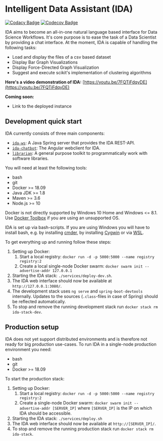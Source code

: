# Intelligent Data Assistant (IDA)
[![Codacy Badge](https://api.codacy.com/project/badge/Grade/ffb33228db8a49919b15063ee05eca70)](https://www.codacy.com/app/nikit91/dice-ida?utm_source=github.com&amp;utm_medium=referral&amp;utm_content=nikit91/dice-ida&amp;utm_campaign=Badge_Grade)
[![Codecov Badge](https://codecov.io/gh/dice-group/ida/branch/master/graph/badge.svg)](https://codecov.io/gh/dice-group/ida)

IDA aims to become an all-in-one natural language based interface for Data Science Workflows.
It's core purpose is to ease the task of a Data Scientist by providing a chat interface. At the moment, IDA is capable of handling the following tasks:
*   Load and display the files of a csv based dataset
*   Display Bar Graph Visualizations
*   Display Force-Directed Graph Visualization
*   Suggest and execute scikit's implementation of clustering algorithms

**Here's a video demonstration of IDA:**
[https://youtu.be/7FQTiFdqyDE](https://youtu.be/7FQTiFdqyDE)

**Coming soon:**
*   Link to the deployed instance

## Development quick start

IDA currently consists of three main components:
*   [`ida-ws`](./ida-ws): A Java Spring server that provides the IDA REST-API.
*   [`ida-chatbot`](./ida-chatbot): The Angular webclient for IDA.
*   [`librarian`](./librarian): A general purpose toolkit to programmatically work with software libraries.

You will need at least the following tools:
*   bash
*   git
*   Docker >= 18.09
*   Java JDK >= 1.8
*   Maven >= 3.6
*   Node.js >= 10

Docker is not directly supported by Windows 10 Home and Windows <= 8.1.
Use [Docker Toolbox](https://docs.docker.com/toolbox/toolbox_install_windows/) if you are using an unsupported OS.

IDA is set up via bash-scripts. If you are using Windows you will have to install bash, e.g. by installing [cmder](https://cmder.net/), by installing [Cygwin](https://www.cygwin.com/) or via [WSL](https://docs.microsoft.com/en-us/windows/wsl/install-win10).

To get everything up and running follow these steps:
1. Setting up Docker:
	1. Start a local registry: `docker run -d -p 5000:5000 --name registry registry:2`
	2. Create a local single-node Docker swarm: `docker swarm init --advertise-addr 127.0.0.1`
2. Starting the IDA stack: `./services/deploy-dev.sh`.
3. The IDA web interface should now be available at `http://127.0.0.1:3080/`.
4. The development stack uses `ng serve` and `spring-boot-devtools` internally. Updates to the sources (`.class`-files in case of Spring) should be reflected automatically.
5. To stop and remove the running development stack run `docker stack rm ida-stack-dev`.

## Production setup

IDA does not yet support distributed environments and is therefore not ready for big production use-cases.
To run IDA in a single-node production environment you need:
*   bash
*   git
*   Docker >= 18.09

To start the production stack:
1. Setting up Docker:
	1. Start a local registry: `docker run -d -p 5000:5000 --name registry registry:2`
	2. Create a single-node Docker swarm: `docker swarm init --advertise-addr [SERVER_IP]` where `[SERVER_IP]` is the IP on which IDA should be accessible.
2. Starting the IDA stack: `./services/deploy.sh`
3. The IDA web interface should now be available at `http://[SERVER_IP]/`.
4. To stop and remove the running production stack run `docker stack rm ida-stack`.
